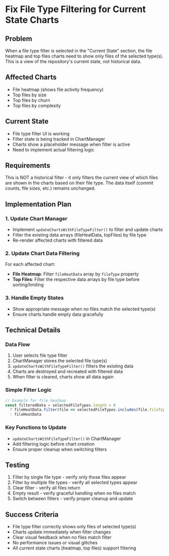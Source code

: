 # Fix File Type Filtering for Current State Charts

## Problem
When a file type filter is selected in the "Current State" section, the file heatmap and top files charts need to show only files of the selected type(s). This is a view of the repository's current state, not historical data.

## Affected Charts
- File heatmap (shows file activity frequency)
- Top files by size
- Top files by churn
- Top files by complexity

## Current State
- File type filter UI is working
- Filter state is being tracked in ChartManager
- Charts show a placeholder message when filter is active
- Need to implement actual filtering logic

## Requirements
This is NOT a historical filter - it only filters the current view of which files are shown in the charts based on their file type. The data itself (commit counts, file sizes, etc.) remains unchanged.

## Implementation Plan

### 1. Update Chart Manager
- Implement `updateChartsWithFileTypeFilter()` to filter and update charts
- Filter the existing data arrays (fileHeatData, topFiles) by file type
- Re-render affected charts with filtered data

### 2. Update Chart Data Filtering
For each affected chart:
- **File Heatmap**: Filter `fileHeatData` array by `fileType` property
- **Top Files**: Filter the respective data arrays by file type before sorting/limiting

### 3. Handle Empty States
- Show appropriate message when no files match the selected type(s)
- Ensure charts handle empty data gracefully

## Technical Details

### Data Flow
1. User selects file type filter
2. ChartManager stores the selected file type(s)
3. `updateChartsWithFileTypeFilter()` filters the existing data
4. Charts are destroyed and recreated with filtered data
5. When filter is cleared, charts show all data again

### Simple Filter Logic
```typescript
// Example for file heatmap
const filteredData = selectedFileTypes.length > 0
  ? fileHeatData.filter(file => selectedFileTypes.includes(file.fileType))
  : fileHeatData
```

### Key Functions to Update
- `updateChartsWithFileTypeFilter()` in ChartManager
- Add filtering logic before chart creation
- Ensure proper cleanup when switching filters

## Testing
1. Filter by single file type - verify only those files appear
2. Filter by multiple file types - verify all selected types appear
3. Clear filter - verify all files return
4. Empty result - verify graceful handling when no files match
5. Switch between filters - verify proper cleanup and update

## Success Criteria
- File type filter correctly shows only files of selected type(s)
- Charts update immediately when filter changes
- Clear visual feedback when no files match filter
- No performance issues or visual glitches
- All current state charts (heatmap, top files) support filtering